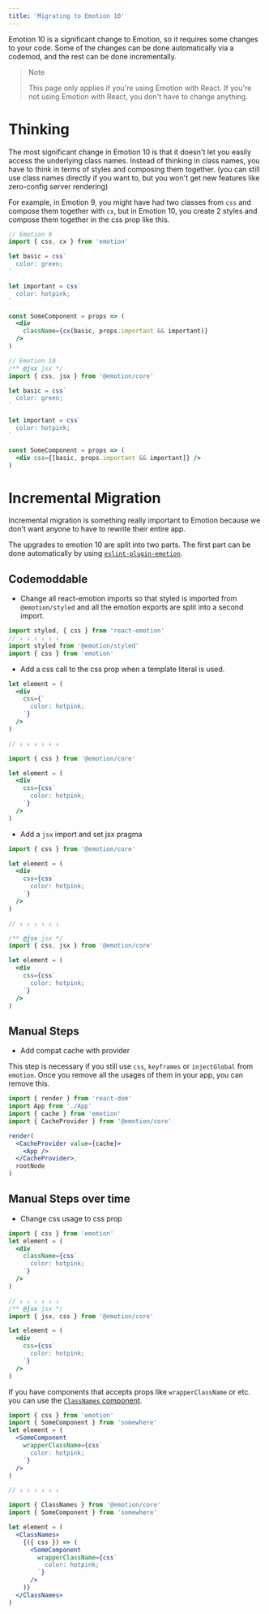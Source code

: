 ```yaml
---
title: 'Migrating to Emotion 10'
---
```


Emotion 10 is a significant change to Emotion, so it requires some changes to your code. Some of the changes can be done automatically via a codemod, and the rest can be done incrementally.

> Note
>
> This page only applies if you're using Emotion with React. If you're not using Emotion with React, you don't have to change anything.

# Thinking

The most significant change in Emotion 10 is that it doesn't let you easily access the underlying class names. Instead of thinking in class names, you have to think in terms of styles and composing them together. (you can still use class names directly if you want to, but you won't get new features like zero-config server rendering)

For example, in Emotion 9, you might have had two classes from `css` and compose them together with `cx`, but in Emotion 10, you create 2 styles and compose them together in the css prop like this.

```jsx
// Emotion 9
import { css, cx } from 'emotion'

let basic = css`
  color: green;
`

let important = css`
  color: hotpink;
`

const SomeComponent = props => (
  <div
    className={cx(basic, props.important && important)}
  />
)
```

```jsx
// Emotion 10
/** @jsx jsx */
import { css, jsx } from '@emotion/core'

let basic = css`
  color: green;
`

let important = css`
  color: hotpink;
`

const SomeComponent = props => (
  <div css={[basic, props.important && important]} />
)
```

# Incremental Migration

Incremental migration is something really important to Emotion because we don't want anyone to have to rewrite their entire app.

The upgrades to emotion 10 are split into two parts. The first part can be done automatically by using [`eslint-plugin-emotion`](./eslint-plugin-emotion#emotion-10-codemods).

## Codemoddable

- Change all react-emotion imports so that styled is imported from `@emotion/styled` and all the emotion exports are split into a second import.

```jsx
import styled, { css } from 'react-emotion'
// ↓ ↓ ↓ ↓ ↓ ↓
import styled from '@emotion/styled'
import { css } from 'emotion'
```

- Add a css call to the css prop when a template literal is used.

```jsx
let element = (
  <div
    css={`
      color: hotpink;
    `}
  />
)

// ↓ ↓ ↓ ↓ ↓ ↓

import { css } from '@emotion/core'

let element = (
  <div
    css={css`
      color: hotpink;
    `}
  />
)
```

- Add a `jsx` import and set jsx pragma

```jsx
import { css } from '@emotion/core'

let element = (
  <div
    css={css`
      color: hotpink;
    `}
  />
)

// ↓ ↓ ↓ ↓ ↓ ↓

/** @jsx jsx */
import { css, jsx } from '@emotion/core'

let element = (
  <div
    css={css`
      color: hotpink;
    `}
  />
)
```

## Manual Steps

- Add compat cache with provider

This step is necessary if you still use `css`, `keyframes` or `injectGlobal` from `emotion`. Once you remove all the usages of them in your app, you can remove this.

```jsx
import { render } from 'react-dom'
import App from './App'
import { cache } from 'emotion'
import { CacheProvider } from '@emotion/core'

render(
  <CacheProvider value={cache}>
    <App />
  </CacheProvider>,
  rootNode
)
```

## Manual Steps over time

- Change css usage to css prop

```jsx
import { css } from 'emotion'
let element = (
  <div
    className={css`
      color: hotpink;
    `}
  />
)

// ↓ ↓ ↓ ↓ ↓ ↓
/** @jsx jsx */
import { jsx, css } from '@emotion/core'

let element = (
  <div
    css={css`
      color: hotpink;
    `}
  />
)
```

If you have components that accepts props like `wrapperClassName` or etc. you can use the [`ClassNames` component](./class-names.md).

```jsx
import { css } from 'emotion'
import { SomeComponent } from 'somewhere'
let element = (
  <SomeComponent
    wrapperClassName={css`
      color: hotpink;
    `}
  />
)

// ↓ ↓ ↓ ↓ ↓ ↓

import { ClassNames } from '@emotion/core'
import { SomeComponent } from 'somewhere'

let element = (
  <ClassNames>
    {({ css }) => (
      <SomeComponent
        wrapperClassName={css`
          color: hotpink;
        `}
      />
    )}
  </ClassNames>
)
```
